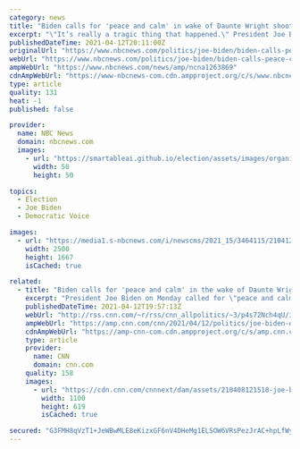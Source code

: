 ```yaml
---
category: news
title: "Biden calls for 'peace and calm' in wake of Daunte Wright shooting in Minnesota"
excerpt: "\"It’s really a tragic thing that happened.\" President Joe Biden on Monday called for \"peace and calm\" in the wake of the\"tragic\" fatal police shooting of Daunte Wright in Minnesota. \"I haven’t called Daunte Wright’s family, but my prayers are with ..."
publishedDateTime: 2021-04-12T20:11:00Z
originalUrl: "https://www.nbcnews.com/politics/joe-biden/biden-calls-peace-calm-wake-daunte-wright-shooting-minnesota-n1263869"
webUrl: "https://www.nbcnews.com/politics/joe-biden/biden-calls-peace-calm-wake-daunte-wright-shooting-minnesota-n1263869"
ampWebUrl: "https://www.nbcnews.com/news/amp/ncna1263869"
cdnAmpWebUrl: "https://www-nbcnews-com.cdn.ampproject.org/c/s/www.nbcnews.com/news/amp/ncna1263869"
type: article
quality: 131
heat: -1
published: false

provider:
  name: NBC News
  domain: nbcnews.com
  images:
    - url: "https://smartableai.github.io/election/assets/images/organizations/nbcnews.com-50x50.jpg"
      width: 50
      height: 50

topics:
  - Election
  - Joe Biden
  - Democratic Voice

images:
  - url: "https://media1.s-nbcnews.com/i/newscms/2021_15/3464115/210412-joe-biden-se-331p_d58121e60bb761947525ecc6dbd52fb0.jpg"
    width: 2500
    height: 1667
    isCached: true

related:
  - title: "Biden calls for 'peace and calm' in the wake of Daunte Wright's fatal encounter with police in Minnesota"
    excerpt: "President Joe Biden on Monday called for \"peace and calm\" in the wake of Daunte Wright's fatal encounter with police in Minnesota, saying his death does not justify violence or looting.\n    \n"
    publishedDateTime: 2021-04-12T19:57:13Z
    webUrl: "http://rss.cnn.com/~r/rss/cnn_allpolitics/~3/p4s72Nch4qU/index.html"
    ampWebUrl: "https://amp.cnn.com/cnn/2021/04/12/politics/joe-biden-daunte-wright-brooklyn-center-police-shooting/index.html"
    cdnAmpWebUrl: "https://amp-cnn-com.cdn.ampproject.org/c/s/amp.cnn.com/cnn/2021/04/12/politics/joe-biden-daunte-wright-brooklyn-center-police-shooting/index.html"
    type: article
    provider:
      name: CNN
      domain: cnn.com
    quality: 158
    images:
      - url: "https://cdn.cnn.com/cnnnext/dam/assets/210408121518-joe-biden-april-8-2021-super-tease.jpg"
        width: 1100
        height: 619
        isCached: true

secured: "G3FMH8qVzT1+JeWBwMLE8eKizxGF6nV4DHeMg1ELSOW6VRsPezJrAC+hpLfWyN2RE1HzoUANdTYT++z1MqSTP52rx+NJ96NFOWyPbRnv19lBlgXUJXyZmFcDsLQ/qWg+ksfoLmYcK+Frscr4hJaX8X6wgDuB9r/YONHVfXz/guBDXOb9bSEmUak/N0pV0IT7m3xJVqeQL39pPdC5NCJZn++I+HWkvkVUud9gO51NUf5e4dPavRnOpTlXG23MoJehZ1tS3Lp7JamN6rDxjaPqT0Sh2d8ZrWOPwvXr2m3eS794lEpHcY+rlyBfmGWXJADL/cb5rPkUmhecZxBnJKEwpycIoJ7PQ3SwJjnNAqUqaQg=;TIQCxT5Yb+KFvdA3qTtGmQ=="
---
```


